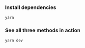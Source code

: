 ### Install dependencies

```bash
yarn
```

### See all three methods in action

```bash
yarn dev
```